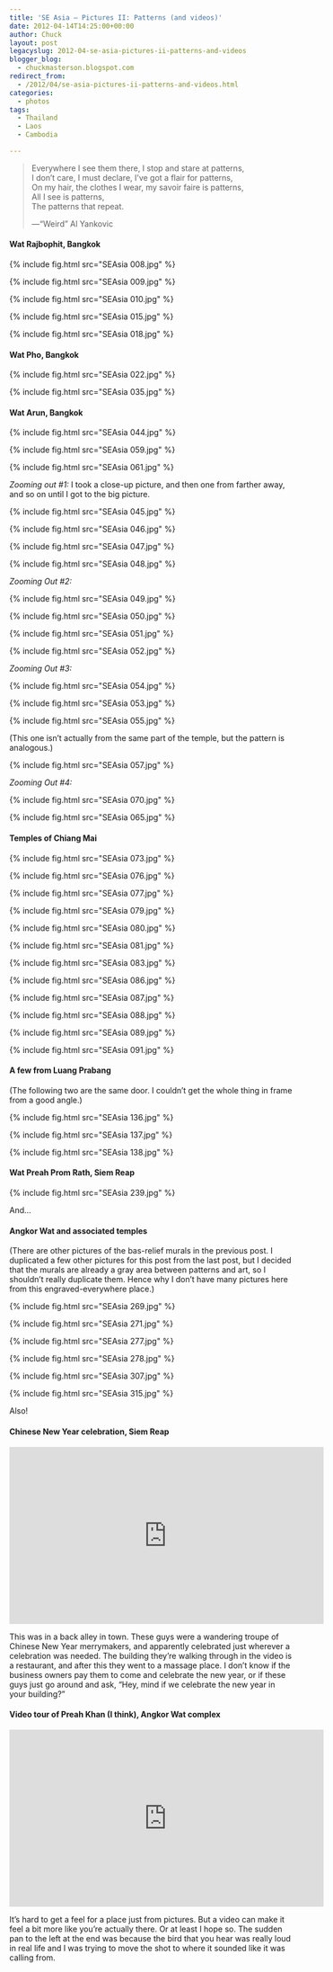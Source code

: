 ```yaml
---
title: 'SE Asia — Pictures II: Patterns (and videos)'
date: 2012-04-14T14:25:00+00:00
author: Chuck
layout: post
legacyslug: 2012-04-se-asia-pictures-ii-patterns-and-videos
blogger_blog:
  - chuckmasterson.blogspot.com
redirect_from:
  - /2012/04/se-asia-pictures-ii-patterns-and-videos.html
categories:
  - photos
tags:
  - Thailand
  - Laos
  - Cambodia

---
```

> Everywhere I see them there, I stop and stare at patterns,  
> I don’t care, I must declare, I’ve got a flair for patterns,  
> On my hair, the clothes I wear, my savoir faire is patterns,  
> All I see is patterns,  
> The patterns that repeat.
> 
> —“Weird” Al Yankovic

#### Wat Rajbophit, Bangkok


{% include fig.html src="SEAsia 008.jpg" %}

{% include fig.html src="SEAsia 009.jpg" %}

{% include fig.html src="SEAsia 010.jpg" %}

{% include fig.html src="SEAsia 015.jpg" %}

{% include fig.html src="SEAsia 018.jpg" %}

#### Wat Pho, Bangkok

{% include fig.html src="SEAsia 022.jpg" %}

{% include fig.html src="SEAsia 035.jpg" %}

#### Wat Arun, Bangkok

{% include fig.html src="SEAsia 044.jpg" %}

{% include fig.html src="SEAsia 059.jpg" %}

{% include fig.html src="SEAsia 061.jpg" %}

_Zooming out #1:_ I took a close-up picture, and then one from farther away,
and so on until I got to the big picture. 

{% include fig.html src="SEAsia 045.jpg" %}

{% include fig.html src="SEAsia 046.jpg" %}

{% include fig.html src="SEAsia 047.jpg" %}

{% include fig.html src="SEAsia 048.jpg" %}

*Zooming Out #2:*

{% include fig.html src="SEAsia 049.jpg" %}

{% include fig.html src="SEAsia 050.jpg" %}

{% include fig.html src="SEAsia 051.jpg" %}

{% include fig.html src="SEAsia 052.jpg" %}

*Zooming Out #3:* 

{% include fig.html src="SEAsia 054.jpg" %}

{% include fig.html src="SEAsia 053.jpg" %}

{% include fig.html src="SEAsia 055.jpg" %}

(This one isn’t actually from the same part of the temple, but the
pattern is analogous.) 

{% include fig.html src="SEAsia 057.jpg" %}

*Zooming Out #4:*

{% include fig.html src="SEAsia 070.jpg" %}

{% include fig.html src="SEAsia 065.jpg" %}

#### Temples of Chiang Mai

{% include fig.html src="SEAsia 073.jpg" %}

{% include fig.html src="SEAsia 076.jpg" %}

{% include fig.html src="SEAsia 077.jpg" %}

{% include fig.html src="SEAsia 079.jpg" %}

{% include fig.html src="SEAsia 080.jpg" %}

{% include fig.html src="SEAsia 081.jpg" %}

{% include fig.html src="SEAsia 083.jpg" %}

{% include fig.html src="SEAsia 086.jpg" %}

{% include fig.html src="SEAsia 087.jpg" %}

{% include fig.html src="SEAsia 088.jpg" %}

{% include fig.html src="SEAsia 089.jpg" %}

{% include fig.html src="SEAsia 091.jpg" %}

#### A few from Luang Prabang

(The following two are the same door. I couldn’t get the whole thing in
frame from a good angle.)

{% include fig.html src="SEAsia 136.jpg" %}

{% include fig.html src="SEAsia 137.jpg" %}

{% include fig.html src="SEAsia 138.jpg" %}

#### Wat Preah Prom Rath, Siem Reap

{% include fig.html src="SEAsia 239.jpg" %}

And… 

#### Angkor Wat and associated temples

(There are other pictures of the bas-relief murals in the previous post. I
duplicated a few other pictures for this post from the last post, but I decided
that the murals are already a gray area between patterns and art, so I
shouldn’t really duplicate them. Hence why I don’t have many
pictures here from this engraved-everywhere place.)

{% include fig.html src="SEAsia 269.jpg" %}

{% include fig.html src="SEAsia 271.jpg" %}

{% include fig.html src="SEAsia 277.jpg" %}

{% include fig.html src="SEAsia 278.jpg" %}

{% include fig.html src="SEAsia 307.jpg" %}

{% include fig.html src="SEAsia 315.jpg" %}

Also!

#### Chinese New Year celebration, Siem Reap

<iframe width="560" height="315" src="https://www.youtube.com/embed/hQhN5CJoAEU" frameborder="0" allowfullscreen></iframe>

This was in a back alley in town. These guys were a wandering troupe of Chinese
New Year merrymakers, and apparently celebrated just wherever a celebration was
needed. The building they’re walking through in the video is a
restaurant, and after this they went to a massage place. I don’t know if
the business owners pay them to come and celebrate the new year, or if these
guys just go around and ask, “Hey, mind if we celebrate the new year in
your building?”

#### Video tour of Preah Khan (I think), Angkor Wat complex

<iframe width="560" height="315" src="https://www.youtube.com/embed/GujeLAPiB-g" frameborder="0" allowfullscreen></iframe>

It’s hard to get a feel for a place just from pictures. But a video can
make it feel a bit more like you’re actually there. Or at least I hope
so. The sudden pan to the left at the end was because the bird that you hear
was really loud in real life and I was trying to move the shot to where it
sounded like it was calling from.


